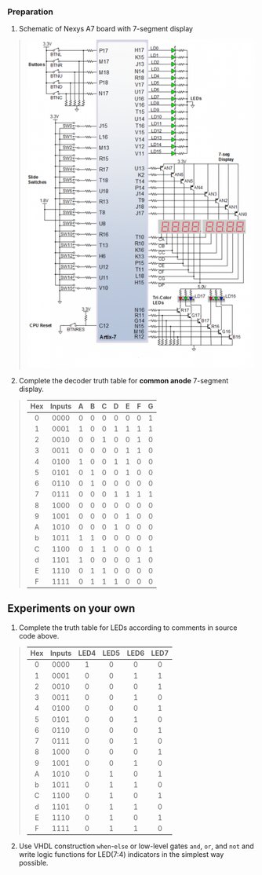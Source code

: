 ### Preparation

1. Schematic of Nexys A7 board with 7-segment display
>![im](/labs/03-vivado/images/n4r.png)

2.  Complete the decoder truth table for **common anode** 7-segment display.

>   | **Hex** | **Inputs** | **A** | **B** | **C** | **D** | **E** | **F** | **G** |
>   | :-: | :-: | :-: | :-: | :-: | :-: | :-: | :-: | :-: |
>   | 0 | 0000 | 0 | 0 | 0 | 0 | 0 | 0 | 1 |
>   | 1 | 0001 | 1 | 0 | 0 | 1 | 1 | 1 | 1 |
>   | 2 | 0010 | 0 | 0 | 1 | 0 | 0 | 1 | 0 |
>   | 3 | 0011 | 0 | 0 | 0 | 0 | 1 | 1 | 0 |
>   | 4 | 0100 | 1 | 0 | 0 | 1 | 1 | 0 | 0 |
>   | 5 | 0101 | 0 | 1 | 0 | 0 | 1 | 0 | 0 |
>   | 6 | 0110 | 0 | 1 | 0 | 0 | 0 | 0 | 0 |
>   | 7 | 0111 | 0 | 0 | 0 | 1 | 1 | 1 | 1 |
>   | 8 | 1000 | 0 | 0 | 0 | 0 | 0 | 0 | 0 |
>   | 9 | 1001 | 0 | 0 | 0 | 0 | 1 | 0 | 0 |
>   | A | 1010 | 0 | 0 | 0 | 1 | 0 | 0 | 0 |
>   | b | 1011 | 1 | 1 | 0 | 0 | 0 | 0 | 0 |
>   | C | 1100 | 0 | 1 | 1 | 0 | 0 | 0 | 1 |
>   | d | 1101 | 1 | 0 | 0 | 0 | 0 | 1 | 0 |
>   | E | 1110 | 0 | 1 | 1 | 0 | 0 | 0 | 0 |
>   | F | 1111 | 0 | 1 | 1 | 1 | 0 | 0 | 0 |


## Experiments on your own

1. Complete the truth table for LEDs according to comments in source code above.

  > | **Hex** | **Inputs** | **LED4** | **LED5** | **LED6** | **LED7** |
  > | :-: | :-: | :-: | :-: | :-: | :-: |
  > | 0 | 0000 | 1 | 0 | 0 | 0 |
  > | 1 | 0001 | 0 | 0 | 1 | 1 |
  > | 2 | 0010 | 0 | 0 | 0 | 1 |
  > | 3 | 0011 | 0 | 0 | 1 | 0 |
  > | 4 | 0100 | 0 | 0 | 0 | 1 |
  > | 5 | 0101 | 0 | 0 | 1 | 0 |
  > | 6 | 0110 | 0 | 0 | 0 | 1 |
  > | 7 | 0111 | 0 | 0 | 1 | 0 |
  > | 8 | 1000 | 0 | 0 | 0 | 1 |
  > | 9 | 1001 | 0 | 0 | 1 | 0 |
  > | A | 1010 | 0 | 1 | 0 | 1 |
  > | b | 1011 | 0 | 1 | 1 | 0 |
  > | C | 1100 | 0 | 1 | 0 | 1 |
  > | d | 1101 | 0 | 1 | 1 | 0 |
  > | E | 1110 | 0 | 1 | 0 | 1 |
  > | F | 1111 | 0 | 1 | 1 | 0 |

2. Use VHDL construction `when`-`else` or low-level gates `and`, `or`, and `not` and write logic functions for LED(7:4) indicators in the simplest way possible.

